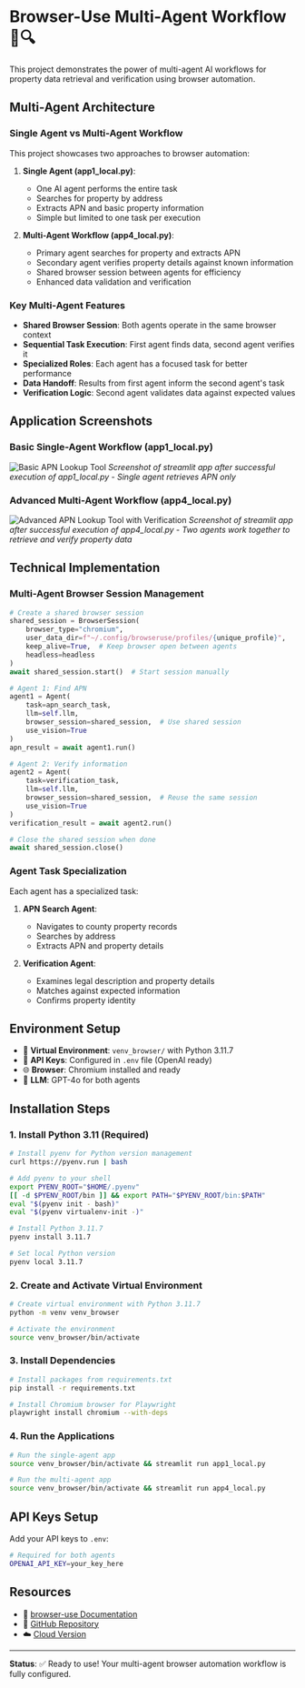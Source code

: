 # Browser-Use Multi-Agent Workflow 🤖🔍

This project demonstrates the power of multi-agent AI workflows for property data retrieval and verification using browser automation.

## Multi-Agent Architecture

### Single Agent vs Multi-Agent Workflow
This project showcases two approaches to browser automation:

1. **Single Agent (app1_local.py)**: 
   - One AI agent performs the entire task
   - Searches for property by address
   - Extracts APN and basic property information
   - Simple but limited to one task per execution

2. **Multi-Agent Workflow (app4_local.py)**:
   - Primary agent searches for property and extracts APN
   - Secondary agent verifies property details against known information
   - Shared browser session between agents for efficiency
   - Enhanced data validation and verification

### Key Multi-Agent Features

- **Shared Browser Session**: Both agents operate in the same browser context
- **Sequential Task Execution**: First agent finds data, second agent verifies it
- **Specialized Roles**: Each agent has a focused task for better performance
- **Data Handoff**: Results from first agent inform the second agent's task
- **Verification Logic**: Second agent validates data against expected values

## Application Screenshots

### Basic Single-Agent Workflow (app1_local.py)
![Basic APN Lookup Tool](SS/app1_output.png)
*Screenshot of streamlit app after successful execution of app1_local.py - Single agent retrieves APN only*

### Advanced Multi-Agent Workflow (app4_local.py)
![Advanced APN Lookup Tool with Verification](SS/app4_output.png)
*Screenshot of streamlit app after successful execution of app4_local.py - Two agents work together to retrieve and verify property data*

## Technical Implementation

### Multi-Agent Browser Session Management
```python
# Create a shared browser session
shared_session = BrowserSession(
    browser_type="chromium",
    user_data_dir=f"~/.config/browseruse/profiles/{unique_profile}",
    keep_alive=True,  # Keep browser open between agents
    headless=headless
)
await shared_session.start()  # Start session manually

# Agent 1: Find APN
agent1 = Agent(
    task=apn_search_task,
    llm=self.llm,
    browser_session=shared_session,  # Use shared session
    use_vision=True
)
apn_result = await agent1.run()

# Agent 2: Verify information
agent2 = Agent(
    task=verification_task,
    llm=self.llm,
    browser_session=shared_session,  # Reuse the same session
    use_vision=True
)
verification_result = await agent2.run()

# Close the shared session when done
await shared_session.close()
```

### Agent Task Specialization
Each agent has a specialized task:

1. **APN Search Agent**:
   - Navigates to county property records
   - Searches by address
   - Extracts APN and property details

2. **Verification Agent**:
   - Examines legal description and property details
   - Matches against expected information
   - Confirms property identity

## Environment Setup

- 📁 **Virtual Environment**: `venv_browser/` with Python 3.11.7
- 🔑 **API Keys**: Configured in `.env` file (OpenAI ready)
- 🌐 **Browser**: Chromium installed and ready
- 🤖 **LLM**: GPT-4o for both agents

## Installation Steps

### 1. Install Python 3.11 (Required)
```bash
# Install pyenv for Python version management
curl https://pyenv.run | bash

# Add pyenv to your shell
export PYENV_ROOT="$HOME/.pyenv"
[[ -d $PYENV_ROOT/bin ]] && export PATH="$PYENV_ROOT/bin:$PATH"
eval "$(pyenv init - bash)"
eval "$(pyenv virtualenv-init -)"

# Install Python 3.11.7
pyenv install 3.11.7

# Set local Python version
pyenv local 3.11.7
```

### 2. Create and Activate Virtual Environment
```bash
# Create virtual environment with Python 3.11.7
python -m venv venv_browser

# Activate the environment
source venv_browser/bin/activate
```

### 3. Install Dependencies
```bash
# Install packages from requirements.txt
pip install -r requirements.txt

# Install Chromium browser for Playwright
playwright install chromium --with-deps
```

### 4. Run the Applications
```bash
# Run the single-agent app
source venv_browser/bin/activate && streamlit run app1_local.py

# Run the multi-agent app
source venv_browser/bin/activate && streamlit run app4_local.py
```

## API Keys Setup

Add your API keys to `.env`:
```bash
# Required for both agents
OPENAI_API_KEY=your_key_here
```

## Resources
- 📖 [browser-use Documentation](https://docs.browser-use.com/)
- 🐙 [GitHub Repository](https://github.com/browser-use/browser-use)
- ☁️ [Cloud Version](https://browser-use.com/)

---
**Status**: ✅ Ready to use! Your multi-agent browser automation workflow is fully configured.
